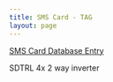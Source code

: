 ```yaml
---
title: SMS Card - TAG
layout: page
---
```



[SMS Card Database Entry](https://static.righto.com/sms/TAG.html)

SDTRL 4x 2 way inverter


